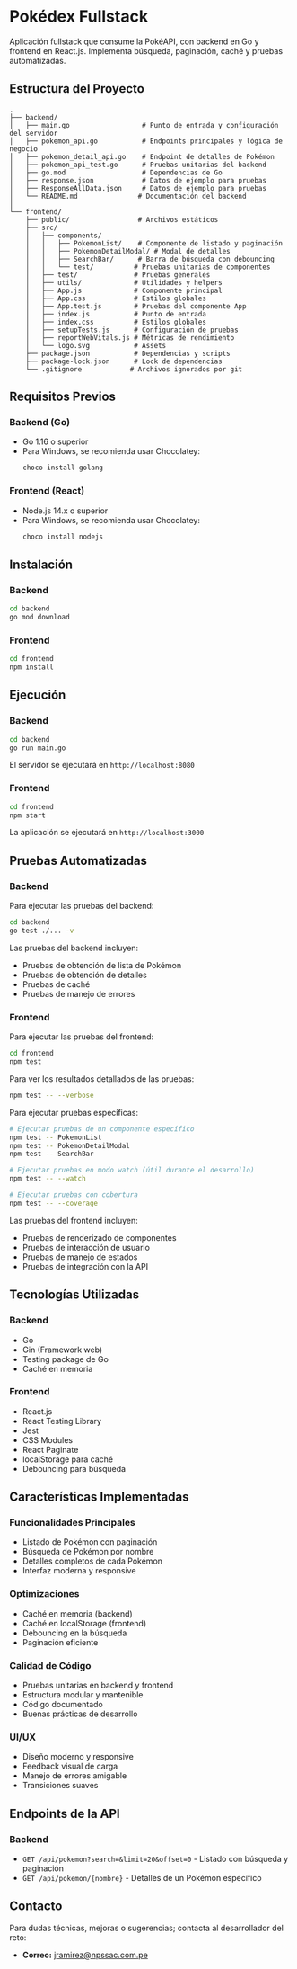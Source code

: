 # Pokédex Fullstack

Aplicación fullstack que consume la PokéAPI, con backend en Go y frontend en React.js. Implementa búsqueda, paginación, caché y pruebas automatizadas.

## Estructura del Proyecto

```
.
├── backend/
│   ├── main.go                  # Punto de entrada y configuración del servidor
│   ├── pokemon_api.go           # Endpoints principales y lógica de negocio
│   ├── pokemon_detail_api.go    # Endpoint de detalles de Pokémon
│   ├── pokemon_api_test.go      # Pruebas unitarias del backend
│   ├── go.mod                   # Dependencias de Go
│   ├── response.json            # Datos de ejemplo para pruebas
│   ├── ResponseAllData.json     # Datos de ejemplo para pruebas
│   └── README.md               # Documentación del backend
│
└── frontend/
    ├── public/                 # Archivos estáticos
    ├── src/
    │   ├── components/
    │   │   ├── PokemonList/    # Componente de listado y paginación
    │   │   ├── PokemonDetailModal/ # Modal de detalles
    │   │   ├── SearchBar/      # Barra de búsqueda con debouncing
    │   │   └── test/          # Pruebas unitarias de componentes
    │   ├── test/              # Pruebas generales
    │   ├── utils/             # Utilidades y helpers
    │   ├── App.js             # Componente principal
    │   ├── App.css            # Estilos globales
    │   ├── App.test.js        # Pruebas del componente App
    │   ├── index.js           # Punto de entrada
    │   ├── index.css          # Estilos globales
    │   ├── setupTests.js      # Configuración de pruebas
    │   ├── reportWebVitals.js # Métricas de rendimiento
    │   └── logo.svg           # Assets
    ├── package.json           # Dependencias y scripts
    ├── package-lock.json      # Lock de dependencias
    └── .gitignore            # Archivos ignorados por git
```

## Requisitos Previos

### Backend (Go)

- Go 1.16 o superior
- Para Windows, se recomienda usar Chocolatey:
  ```bash
  choco install golang
  ```

### Frontend (React)

- Node.js 14.x o superior
- Para Windows, se recomienda usar Chocolatey:
  ```bash
  choco install nodejs
  ```

## Instalación

### Backend

```bash
cd backend
go mod download
```

### Frontend

```bash
cd frontend
npm install
```

## Ejecución

### Backend

```bash
cd backend
go run main.go
```

El servidor se ejecutará en `http://localhost:8080`

### Frontend

```bash
cd frontend
npm start
```

La aplicación se ejecutará en `http://localhost:3000`

## Pruebas Automatizadas

### Backend

Para ejecutar las pruebas del backend:

```bash
cd backend
go test ./... -v
```

Las pruebas del backend incluyen:

- Pruebas de obtención de lista de Pokémon
- Pruebas de obtención de detalles
- Pruebas de caché
- Pruebas de manejo de errores

### Frontend

Para ejecutar las pruebas del frontend:

```bash
cd frontend
npm test
```

Para ver los resultados detallados de las pruebas:

```bash
npm test -- --verbose
```

Para ejecutar pruebas específicas:

```bash
# Ejecutar pruebas de un componente específico
npm test -- PokemonList
npm test -- PokemonDetailModal
npm test -- SearchBar

# Ejecutar pruebas en modo watch (útil durante el desarrollo)
npm test -- --watch

# Ejecutar pruebas con cobertura
npm test -- --coverage
```

Las pruebas del frontend incluyen:

- Pruebas de renderizado de componentes
- Pruebas de interacción de usuario
- Pruebas de manejo de estados
- Pruebas de integración con la API

## Tecnologías Utilizadas

### Backend

- Go
- Gin (Framework web)
- Testing package de Go
- Caché en memoria

### Frontend

- React.js
- React Testing Library
- Jest
- CSS Modules
- React Paginate
- localStorage para caché
- Debouncing para búsqueda

## Características Implementadas

### Funcionalidades Principales

- Listado de Pokémon con paginación
- Búsqueda de Pokémon por nombre
- Detalles completos de cada Pokémon
- Interfaz moderna y responsive

### Optimizaciones

- Caché en memoria (backend)
- Caché en localStorage (frontend)
- Debouncing en la búsqueda
- Paginación eficiente

### Calidad de Código

- Pruebas unitarias en backend y frontend
- Estructura modular y mantenible
- Código documentado
- Buenas prácticas de desarrollo

### UI/UX

- Diseño moderno y responsive
- Feedback visual de carga
- Manejo de errores amigable
- Transiciones suaves

## Endpoints de la API

### Backend

- `GET /api/pokemon?search=&limit=20&offset=0` - Listado con búsqueda y paginación
- `GET /api/pokemon/{nombre}` - Detalles de un Pokémon específico

## Contacto

Para dudas técnicas, mejoras o sugerencias; contacta al desarrollador del reto:

- **Correo:** jramirez@npssac.com.pe
